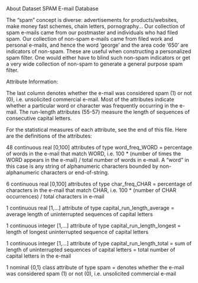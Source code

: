 About Dataset
SPAM E-mail Database

The “spam” concept is diverse: advertisements for products/websites, make money fast schemes, chain letters, pornography… Our collection of spam e-mails came from our postmaster and individuals who had filed spam. Our collection of non-spam e-mails came from filed work and personal e-mails, and hence the word ‘george’ and the area code ‘650’ are indicators of non-spam. These are useful when constructing a personalized spam filter. One would either have to blind such non-spam indicators or get a very wide collection of non-spam to generate a general purpose spam filter.

Attribute Information:

The last column denotes whether the e-mail was considered spam (1) or not (0), i.e. unsolicited commercial e-mail. Most of the attributes indicate whether a particular word or character was frequently occurring in the e-mail. The run-length attributes (55-57) measure the length of sequences of consecutive capital letters.

For the statistical measures of each attribute, see the end of this file. Here are the definitions of the attributes:

48 continuous real [0,100] attributes of type
word_freq_WORD = percentage of words in the e-mail that match WORD, i.e. 100 * (number of times the WORD appears in the e-mail) / total number of words in e-mail. A “word” in this case is any string of alphanumeric characters bounded by non-alphanumeric characters or end-of-string.

6 continuous real [0,100] attributes of type char_freq_CHAR = percentage of characters in the e-mail that match CHAR, i.e. 100 * (number of CHAR occurrences) / total characters in e-mail

1 continuous real [1,…] attribute of type capital_run_length_average = average length of uninterrupted sequences of capital letters

1 continuous integer [1,…] attribute of type capital_run_length_longest = length of longest uninterrupted sequence of capital letters

1 continuous integer [1,…] attribute of type capital_run_length_total = sum of length of uninterrupted sequences of capital letters = total number of capital letters in the e-mail

1 nominal {0,1} class attribute of type spam = denotes whether the e-mail was considered spam (1) or not (0), i.e. unsolicited commercial e-mail
